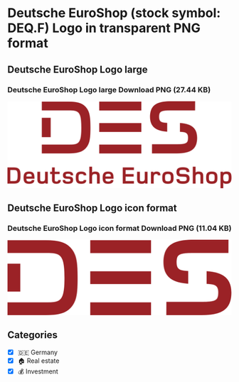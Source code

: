 # Deutsche EuroShop (stock symbol: DEQ.F) Logo in transparent PNG format

## Deutsche EuroShop Logo large

### Deutsche EuroShop Logo large Download PNG (27.44 KB)

![Deutsche EuroShop Logo large Download PNG (27.44 KB)](/img/orig/DEQ.F_BIG-ac350102.png)

## Deutsche EuroShop Logo icon format

### Deutsche EuroShop Logo icon format Download PNG (11.04 KB)

![Deutsche EuroShop Logo icon format Download PNG (11.04 KB)](/img/orig/DEQ.F-786e7eaa.png)



## Categories
- [x] 🇩🇪 Germany
- [x] 🏠 Real estate
- [x] 💰 Investment

